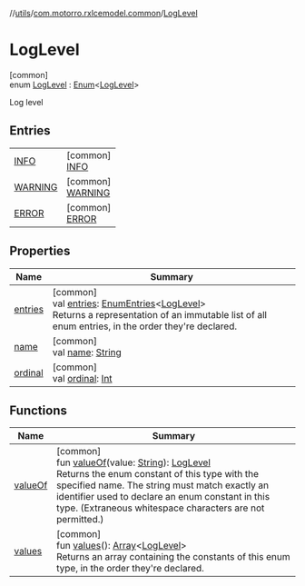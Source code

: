 //[utils](../../../index.md)/[com.motorro.rxlcemodel.common](../index.md)/[LogLevel](index.md)

# LogLevel

[common]\
enum [LogLevel](index.md) : [Enum](https://kotlinlang.org/api/latest/jvm/stdlib/kotlin/-enum/index.html)&lt;[LogLevel](index.md)&gt; 

Log level

## Entries

| | |
|---|---|
| [INFO](-i-n-f-o/index.md) | [common]<br>[INFO](-i-n-f-o/index.md) |
| [WARNING](-w-a-r-n-i-n-g/index.md) | [common]<br>[WARNING](-w-a-r-n-i-n-g/index.md) |
| [ERROR](-e-r-r-o-r/index.md) | [common]<br>[ERROR](-e-r-r-o-r/index.md) |

## Properties

| Name | Summary |
|---|---|
| [entries](entries.md) | [common]<br>val [entries](entries.md): [EnumEntries](https://kotlinlang.org/api/latest/jvm/stdlib/kotlin.enums/-enum-entries/index.html)&lt;[LogLevel](index.md)&gt;<br>Returns a representation of an immutable list of all enum entries, in the order they're declared. |
| [name](-e-r-r-o-r/index.md#-372974862%2FProperties%2F-933888423) | [common]<br>val [name](-e-r-r-o-r/index.md#-372974862%2FProperties%2F-933888423): [String](https://kotlinlang.org/api/latest/jvm/stdlib/kotlin/-string/index.html) |
| [ordinal](-e-r-r-o-r/index.md#-739389684%2FProperties%2F-933888423) | [common]<br>val [ordinal](-e-r-r-o-r/index.md#-739389684%2FProperties%2F-933888423): [Int](https://kotlinlang.org/api/latest/jvm/stdlib/kotlin/-int/index.html) |

## Functions

| Name | Summary |
|---|---|
| [valueOf](value-of.md) | [common]<br>fun [valueOf](value-of.md)(value: [String](https://kotlinlang.org/api/latest/jvm/stdlib/kotlin/-string/index.html)): [LogLevel](index.md)<br>Returns the enum constant of this type with the specified name. The string must match exactly an identifier used to declare an enum constant in this type. (Extraneous whitespace characters are not permitted.) |
| [values](values.md) | [common]<br>fun [values](values.md)(): [Array](https://kotlinlang.org/api/latest/jvm/stdlib/kotlin/-array/index.html)&lt;[LogLevel](index.md)&gt;<br>Returns an array containing the constants of this enum type, in the order they're declared. |
